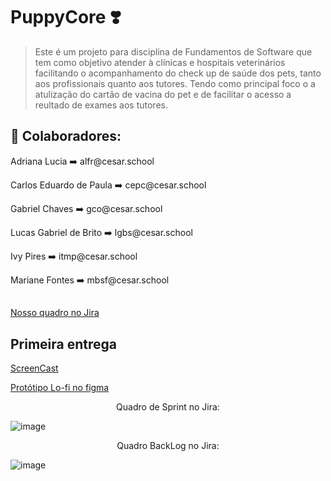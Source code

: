 # PuppyCore ❣️

> Este é um projeto para disciplina de Fundamentos de Software que tem como objetivo atender à clínicas e hospitais veterinários facilitando o acompanhamento do check up de saúde dos pets, tanto aos profissionais quanto aos tutores. Tendo como principal foco o a atulização do cartão de vacina do pet e de facilitar o acesso a reultado de exames aos tutores.

## 🤝 Colaboradores:

</p>Adriana Lucia ➡️ alfr@cesar.school<p>
</p>Carlos Eduardo de Paula ➡️ cepc@cesar.school<p>
</p>Gabriel Chaves ➡️ gco@cesar.school<p>
</p>Lucas Gabriel de Brito ➡️ lgbs@cesar.school<p>
</p>Ivy Pires ➡️ itmp@cesar.school<p>
</p>Mariane Fontes ➡️ mbsf@cesar.school<p>

##
<p><a href="https://criando.atlassian.net/jira/projects">Nosso quadro no Jira</a></p>

## Primeira entrega


<p><a href="https://drive.google.com/file/d/1CvuR4QCUmiyf9B1eh9v1H3iH3YZBhISB/view?usp=share_link">ScreenCast</a></p>

<p><a href="https://www.figma.com/proto/yhHxb06MAyxgnLezRENs22/Prototipo-LO-Fi?node-id=5-276&scaling=scale-down&page-id=5%3A275&starting-point-node-id=5%3A276">Protótipo Lo-fi no figma</a></p>

<p align="center">Quadro de Sprint no Jira:</p>

![image](https://user-images.githubusercontent.com/114539692/227807489-fc6fe755-38c3-45fa-aa9f-2c83797e59c6.png)

<p align="center">Quadro BackLog no Jira:</p>

![image](https://user-images.githubusercontent.com/114539692/227807517-18db7a57-2d48-47cf-92f7-fcbae41e71fd.png)


